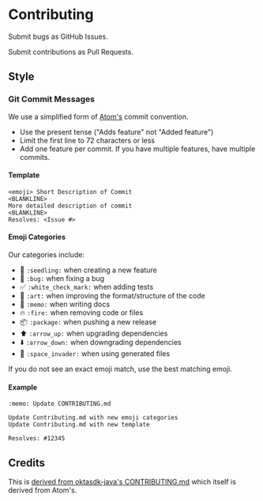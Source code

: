 Contributing
============

Submit bugs as GitHub Issues.

Submit contributions as Pull Requests.

## Style

### Git Commit Messages

We use a simplified form of [Atom's](https://github.com/atom/atom/blob/master/CONTRIBUTING.md#git-commit-messages) commit convention.

  * Use the present tense ("Adds feature" not "Added feature")
  * Limit the first line to 72 characters or less
  * Add one feature per commit. If you have multiple features, have multiple commits.

#### Template

    <emoji> Short Description of Commit
    <BLANKLINE>
    More detailed description of commit
    <BLANKLINE>
    Resolves: <Issue #>

#### Emoji Categories
Our categories include:
  * :seedling: `:seedling:` when creating a new feature
  * :bug: `:bug:` when fixing a bug
  * :white_check_mark: `:white_check_mark:` when adding tests
  * :art: `:art:` when improving the format/structure of the code
  * :memo: `:memo:` when writing docs
  * :fire: `:fire:` when removing code or files
  * :package: `:package:` when pushing a new release
  * :arrow_up: `:arrow_up:` when upgrading dependencies
  * :arrow_down: `:arrow_down:` when downgrading dependencies
  * :space_invader: `:space_invader:` when using generated files

If you do not see an exact emoji match, use the best matching emoji.

#### Example
    :memo: Update CONTRIBUTING.md

    Update Contributing.md with new emoji categories
    Update Contributing.md with new template

    Resolves: #12345

## Credits
This is [derived from oktasdk-java's CONTRIBUTING.md](https://github.com/okta/oktasdk-java/blob/master/CONTRIBUTING.md)
which itself is derived from Atom's.
